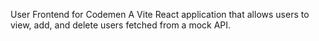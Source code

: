 User Frontend for Codemen
A Vite React application that allows users to view, add, and delete users fetched from a mock API.
